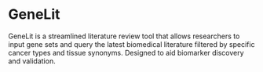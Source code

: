 # GeneLit
GeneLit is a streamlined literature review tool that allows researchers to input gene sets and query the latest biomedical literature filtered by specific cancer types and tissue synonyms. Designed to aid biomarker discovery and validation.
